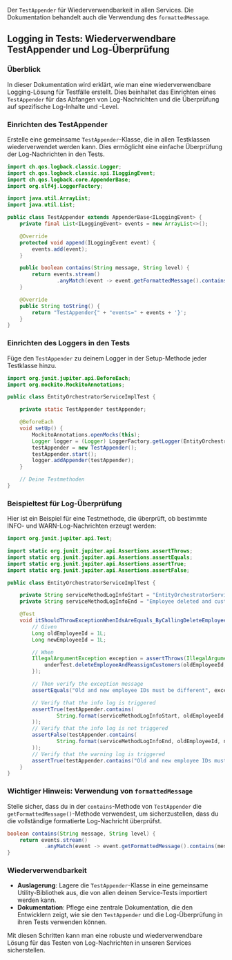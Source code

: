 Der `TestAppender` für Wiederverwendbarkeit in allen Services. Die Dokumentation behandelt auch die Verwendung des `formattedMessage`.

## Logging in Tests: Wiederverwendbare TestAppender und Log-Überprüfung

### Überblick
In dieser Dokumentation wird erklärt, wie man eine wiederverwendbare Logging-Lösung für Testfälle erstellt. Dies beinhaltet das Einrichten eines `TestAppender` für das Abfangen von Log-Nachrichten und die Überprüfung auf spezifische Log-Inhalte und -Level.

### Einrichten des TestAppender

Erstelle eine gemeinsame `TestAppender`-Klasse, die in allen Testklassen wiederverwendet werden kann. Dies ermöglicht eine einfache Überprüfung der Log-Nachrichten in den Tests.

```java
import ch.qos.logback.classic.Logger;
import ch.qos.logback.classic.spi.ILoggingEvent;
import ch.qos.logback.core.AppenderBase;
import org.slf4j.LoggerFactory;

import java.util.ArrayList;
import java.util.List;

public class TestAppender extends AppenderBase<ILoggingEvent> {
    private final List<ILoggingEvent> events = new ArrayList<>();

    @Override
    protected void append(ILoggingEvent event) {
        events.add(event);
    }

    public boolean contains(String message, String level) {
        return events.stream()
                .anyMatch(event -> event.getFormattedMessage().contains(message) && event.getLevel().toString().equals(level));
    }

    @Override
    public String toString() {
        return "TestAppender{" + "events=" + events + '}';
    }
}
```

### Einrichten des Loggers in den Tests

Füge den `TestAppender` zu deinem Logger in der Setup-Methode jeder Testklasse hinzu.

```java
import org.junit.jupiter.api.BeforeEach;
import org.mockito.MockitoAnnotations;

public class EntityOrchestratorServiceImplTest {

    private static TestAppender testAppender;

    @BeforeEach
    void setUp() {
        MockitoAnnotations.openMocks(this);
        Logger logger = (Logger) LoggerFactory.getLogger(EntityOrchestratorServiceImpl.class);
        testAppender = new TestAppender();
        testAppender.start();
        logger.addAppender(testAppender);
    }

    // Deine Testmethoden
}
```

### Beispieltest für Log-Überprüfung

Hier ist ein Beispiel für eine Testmethode, die überprüft, ob bestimmte INFO- und WARN-Log-Nachrichten erzeugt werden:

```java
import org.junit.jupiter.api.Test;

import static org.junit.jupiter.api.Assertions.assertThrows;
import static org.junit.jupiter.api.Assertions.assertEquals;
import static org.junit.jupiter.api.Assertions.assertTrue;
import static org.junit.jupiter.api.Assertions.assertFalse;

public class EntityOrchestratorServiceImplTest {

    private String serviceMethodLogInfoStart = "EntityOrchestratorServiceImpl::deleteEmployeeAndReassignCustomers oldEmployeeId: %d, newEmployeeId: %d";
    private String serviceMethodLogInfoEnd = "Employee deleted and customers reassigned: oldEmployeeId= %d, newEmployeeId= %d";

    @Test
    void itShouldThrowExceptionWhenIdsAreEquals_ByCallingDeleteEmployeeAndReassignCustomers() {
        // Given
        Long oldEmployeeId = 1L;
        Long newEmployeeId = 1L;

        // When
        IllegalArgumentException exception = assertThrows(IllegalArgumentException.class, () -> {
            underTest.deleteEmployeeAndReassignCustomers(oldEmployeeId, newEmployeeId);
        });

        // Then verify the exception message
        assertEquals("Old and new employee IDs must be different", exception.getMessage());

        // Verify that the info log is triggered
        assertTrue(testAppender.contains(
                String.format(serviceMethodLogInfoStart, oldEmployeeId, newEmployeeId), "INFO"
        ));
        // Verify that the info log is not triggered
        assertFalse(testAppender.contains(
                String.format(serviceMethodLogInfoEnd, oldEmployeeId, newEmployeeId), "INFO"
        ));
        // Verify that the warning log is triggered
        assertTrue(testAppender.contains("Old and new employee IDs must be different", "WARN"));
    }
}
```

### Wichtiger Hinweis: Verwendung von `formattedMessage`

Stelle sicher, dass du in der `contains`-Methode von `TestAppender` die `getFormattedMessage()`-Methode verwendest, um sicherzustellen, dass du die vollständige formatierte Log-Nachricht überprüfst.

```java
boolean contains(String message, String level) {
    return events.stream()
            .anyMatch(event -> event.getFormattedMessage().contains(message) && event.getLevel().toString().equals(level));
}
```

### Wiederverwendbarkeit

- **Auslagerung**: Lagere die `TestAppender`-Klasse in eine gemeinsame Utility-Bibliothek aus, die von allen deinen Service-Tests importiert werden kann.
- **Dokumentation**: Pflege eine zentrale Dokumentation, die den Entwicklern zeigt, wie sie den `TestAppender` und die Log-Überprüfung in ihren Tests verwenden können.

Mit diesen Schritten kann man eine robuste und wiederverwendbare Lösung für das Testen von Log-Nachrichten in unseren Services sicherstellen.
